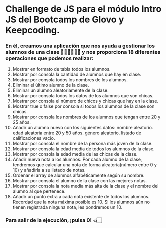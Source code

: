 # Challenge de JS para el módulo Intro JS del Bootcamp de Glovo y Keepcoding.

### En él, creamos una aplicación que nos ayuda a gestionar los alumnos de una clase 👩🏻‍🎓👨🏻‍🎓 y nos proporciona 18 diferentes operaciones que podemos realizar: 
1. Mostrar en formato de tabla todos los alumnos.
2. Mostrar por consola la cantidad de alumnos que hay en clase.
3. Mostrar por consola todos los nombres de los alumnos.
4. Eliminar el último alumno de la clase.
5. Eliminar un alumno aleatoriamente de la clase.
6. Mostrar por consola todos los datos de los alumnos que son chicas.
7. Mostrar por consola el número de chicos y chicas que hay en la clase.
8. Mostrar true o false por consola si todos los alumnos de la clase son chicas.
9. Mostrar por consola los nombres de los alumnos que tengan entre 20 y 25 años.
10. Añadir un alumno nuevo con los siguientes datos:
  nombre aleatorio.
  edad aleatoria entre 20 y 50 años.
  género aleatorio.
  listado de calificaciones vacío.
11. Mostrar por consola el nombre de la persona más joven de la clase.
12. Mostrar por consola la edad media de todos los alumnos de la clase.
13. Mostrar por consola la edad media de las chicas de la clase.
14. Añadir nueva nota a los alumnos. Por cada alumno de la clase, tendremos que calcular una nota de forma aleatoria(número entre 0 y 10) y añadirla a su listado de notas.
15. Ordenar el array de alumnos alfabéticamente según su nombre.
16. Mostrar por consola el alumno de la clase con las mejores notas.
17. Mostrar por consola la nota media más alta de la clase y el nombre del alumno al que pertenece.
18. Añadir un punto extra a cada nota existente de todos los alumnos. Recordad que la nota máxima posible es 10. Si los alumnos aún no tienen registrada ninguna nota, les pondremos un 10.

### Para salir de la ejecución, ¡pulsa 0! 👈🏻
